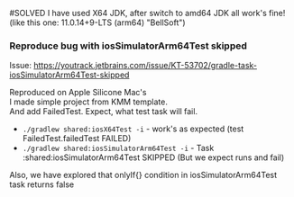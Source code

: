 #SOLVED
I have used X64 JDK,
after switch to amd64 JDK all work's fine! (like this one: 11.0.14+9-LTS (arm64) "BellSoft")

### Reproduce bug with iosSimulatorArm64Test skipped
Issue: https://youtrack.jetbrains.com/issue/KT-53702/gradle-task-iosSimulatorArm64Test-skipped  

Reproduced on Apple Silicone Mac's  
I made simple project from KMM template.  
And add FailedTest. Expect, what test task will fail.  

 - `./gradlew shared:iosX64Test -i` - work's as expected (test FailedTest.failedTest FAILED)  
 - `./gradlew shared:iosSimulatorArm64Test -i` - Task :shared:iosSimulatorArm64Test SKIPPED (But we expect runs and fail)

Also, we have explored that onlyIf{} condition in iosSimulatorArm64Test task returns false


